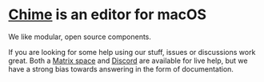 # [Chime](https://www.chimehq.com) is an editor for macOS

We like modular, open source components.

If you are looking for some help using our stuff, issues or discussions work great. Both a [Matrix space](https://matrix.to/#/%23chimehq%3Amatrix.org) and [Discord](https://discord.gg/esFpX6sErJ) are available for live help, but we have a strong bias towards answering in the form of documentation.
